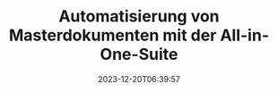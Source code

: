 ---
############################# Static ##########################
layout: "family"
date: 2023-12-20T06:39:57
draft: false

product: "Total"
product_tag: "total"

############################# Head ############################
head_title: "Dokumentautomatisierungs-APIs | On-Premise-APIs und Online-Dienste"
head_description: "Automatisieren Sie Ihre Dokumentenbearbeitung einfach und kostenlos"

############################# Header ##########################
title: "Automatisierung von Masterdokumenten mit der All-in-One-Suite"
description: |
  Vereinfachen Sie wiederkehrende Dokumentaufgaben und optimieren Sie Ihre Arbeitsabläufe mit nur wenigen Codezeilen. Leistungsstarke APIs machen die Integration mühelos und ermöglichen Ihnen, sich auf Innovation und nicht auf die Infrastruktur zu konzentrieren.

  Konvertieren, signieren, anzeigen, kommentieren – meistern Sie jede Dokumentaufgabe mit minimalem Code. Von Word bis PDF, von Excel bis hin zu Bildern – erledigen Sie alles nahtlos. Weniger Code, größere Wirkung.

  Automatisieren Sie Dokumentenaufgaben, steigern Sie die Effizienz und arbeiten Sie schnell mit der blitzschnellen Integration. Sparen Sie Zeit und Ressourcen und konzentrieren Sie sich auf das, was für Ihr Unternehmen wirklich wichtig ist.

############################# Platforms ############################
supported_platforms:
  enable: true  
  head_title: "Wählen Sie Ihre Plattform"
  title: "Unterstützte Plattformen"
  description: "Die GroupDocs.Total-Bibliothek unterstützt die folgenden Betriebssysteme und Frameworks"
  details_link_title: "Erfahren Sie mehr"
  items:
    # supported_platforms loop
    - title: ".NET"
      description: "GroupDocs.Total for .NET"
      color: "blue"
      tag: "net"
      link: "/total/net/"
      features_link: "https://docs.groupdocs.com/total/net/system-requirements/"
      features:
        # features loop
        - content: ".NET Framework 4.6.2+  <br>  .NET Core 3.1  <br>  .NET 6+"
          rows: "3"
        # features loop
        - content: "Windows, Linux"
          rows: "1"
        # features loop
        - content: "Über 200 Dateiformate"
          rows: "1"
        # features loop
        - content: "Visual Studio <br> VS Code <br> Rider"
          rows: "15"
    
    # supported_platforms loop
    - title: "Java"
      description: "GroupDocs.Total for Java"
      color: "red"
      tag: "java"
      link: "/total/java/"
      features_link: "https://docs.groupdocs.com/total/java/system-requirements/"
      features:
        # features loop
        - content: "J2SE 8.0 (1.8)+"
          rows: "3"
        # features loop
        - content:  "Windows, Linux, macOS"
          rows: "1"       
        # features loop
        - content: "Über 200 Dateiformate"
          rows: "1"
        # features loop
        - content:  "Eclipse <br> NetBeans <br> IntelliJ Idea"
          rows: "3"

############################# Features ############################

features:
  enable: true
  title: "Der Funktionsumfang von GroupDocs.Total"
  description: "Eine einzige Lösung, die die Funktionalität aller einzelnen GroupDocs-Produkte unter einem Dach vereint und jede Dokumentaufgabe ohne Software von Drittanbietern verwaltet."

  items:
    # feature loop
    - icon: "view"
      title: "Dokumente und Bilder ansehen"
      content: "Rendern Sie Dateien, um sie in den Formaten HTML, PDF, PNG und JPEG anzuzeigen."

    # feature loop
    - icon: "convert"
      title: "Konvertieren Sie zwischen Formaten"
      content: "Transformieren Sie Dateien aus verschiedenen Quellen in verschiedene Zielformate."

    # feature loop
    - icon: "merge"
      title: "Mehrere Dateien zu einer zusammenführen"
      content: "Kombinieren Sie mehrere PDF-, Office- und andere Dokumente nahtlos in einem einzigen Dokument."
    
    # feature loop
    - icon: "settings"
      title: "Weitere Produkte und Funktionen"
      content: "Entdecken Sie alle GroupDocs-APIs zur Dokumentautomatisierung: Vergleichen, E-Singen, Suchen, Wasserzeichen und mehr!"


############################# Code samples ############################
# code_samples:
#   enable: true
#   title: "GroupDocs.Total-Codebeispiele"
#   description: "Einige Anwendungsfälle typischer GroupDocs.Total-Operationen in C#, Java, TypeScript"
#   items:
#     # code sample loop
#     - title: "So rendern Sie DOCX-Dateien in PDF"
#       content: |
#        Rendern Sie DOCX-Dokumente in PDF, ohne dass Microsoft Word oder andere Software installiert ist. Laden Sie einfach DOCX-Dateien in Ihre Java-Anwendung und zeigen Sie sie an, unabhängig davon, ob es sich um eine Web- oder Desktop-Anwendung handelt. Hier ist ein Beispiel für das Rendern einer DOCX-Datei in PDF:
#       samples:
#         - language: "C#"
#           color: "blue"
#           content: |
#             ```csharp {style=abap}   
#             // Laden Sie die DOCX-Datei zum Rendern
#             using (Viewer viewer = new Viewer("sample.docx"))
#             {
#               // Rendern Sie DOCX in eine PDF-Datei
#               PdfViewOptions viewOptions = new PdfViewOptions();
#               viewer.View(viewOptions);
#             }
#             ```
#         - language: "Java"
#           color: "red"
#           content: |
#             ```java {style=abap}   
#             import com.groupdocs.viewer.Viewer;
#             import com.groupdocs.viewer.options.PdfViewOptions;
#             // ...
#             // Laden Sie die DOCX-Datei zum Rendern
#             try (Viewer viewer = new Viewer("sample.docx")) {
#                 // Rendern Sie DOCX in eine PDF-Datei
#                 PdfViewOptions viewOptions = new PdfViewOptions();
#                 viewer.view(viewOptions);
#             }
#             ```
#         - language: "TypeScript"
#           color: "green"
#           content: |
#             ```javascript {style=abap}  
#             // Laden Sie die DOCX-Datei zum Rendern
#             const viewer = new groupdocs.viewer.Viewer("sample.docx")
            
#             // Rendern Sie DOCX in eine PDF-Datei
#             const viewOptions = groupdocs.viewer.PdfViewOptions(output.pdf)
#             viewer.view(viewOptions)
#             ```


############################# Formats ############################
formats:
  enable: true
  title:  "Über 200 Dateiformate werden unterstützt"
  description: "GroupDocs.Total unterstützt Vorgänge mit den gängigsten [Dateiformaten](https://docs.groupdocs.com/total/net/supported-document-formats/)"


############################# Metrics ############################

metrics:
  enable: true
  title: "Detaillierte Kennzahlen und statistische Erkenntnisse"
  description: "Tauchen Sie ein in eine detaillierte Aufschlüsselung unserer Schlüsselzahlen und bieten Sie umfassende Kennzahlen und statistische Einblicke in unsere Erfolge, Auswirkungen und unser Wachstum."

  items:
    # metrics loop
    - number: "200+"
      title: "Unterstützte Formate"
      content: "Sehen Sie sich problemlos über 200 Dateiformate an, darunter Dokumente, Bilder und CAD-Zeichnungen. Überwinden Sie Kompatibilitätsbarrieren und greifen Sie mit unserer umfassenden Anzeigelösung mühelos auf verschiedene Dateien zu."
    # metrics loop
    - number: "550K"
      title: "NuGet-Downloads"
      content: "Unsere NuGet-Paketlösung hat sich zu einer vertrauenswürdigen und weit verbreiteten Ressource in der Entwicklergemeinschaft entwickelt und bietet nahtlose Integration und wertvolle Funktionalität für unzählige Projekte."

    # metrics loop
    - number: "10+"
      title: "Bibliotheken"
      content: "Unser Produkt umfasst mehr als 10 Bibliotheken und bietet erweiterte Funktionen zur Optimierung der Leistung. Diese Bibliotheken sind darauf ausgelegt, unterschiedliche Entwicklungsanforderungen mit beispiellosen Fähigkeiten zu erfüllen."
    
    # metrics loop
    - number: "100+"
      title: "Zufriedene Kunden"
      content: "Wir beliefern die bekanntesten Marken rund um den Globus. Entdecken Sie, warum Hunderte GroupDocs.Total lieben! Entdecken Sie nahtlose Navigation, bequeme Zusammenarbeit und beispiellose Benutzerfreundlichkeit. Jetzt beitreten!"


############################# Customers ############################
# logo size X1 => 170:70  X2 => 340 : 140

customers:
  enable: true
  title: "Unsere zufriedenen Kunden"
  description: "GroupDocs-Bibliotheken werden von weltweit bekannten und angesehenen Marken auf der ganzen Welt eingesetzt."

  items:
    # customers loop
    - title: "BenQ Corporation"
      logo: "benq"
    # customers loop
    - title: "Nasdaq Stock Market"
      logo: "nasdaq"
    # customers loop
    - title: "AT&T Inc."
      logo: "att"
    # customers loop
    - title: "AstraZeneca"
      logo: "astrazeneca"
    # customers loop
    - title: "Central Bank of Argentina"
      logo: "argentinacentralbank"
    # customers loop
    - title: "Roche Holding AG"
      logo: "roche"
    # customers loop
    - title: "Capita"
      logo: "capita"
    # customers loop
    - title: "Axa S.A."
      logo: "axa"
    # customers loop
    - title: "Instructure Inc."
      logo: "instructure"
     # customers loop
    - title: "Wipro"
      logo: "wipro"



############################# Actions ############################

actions:
  enable: true
  title: "Bereit anzufangen?"
  description: "Testen Sie die Funktionen von GroupDocs.Total kostenlos oder fordern Sie eine Lizenz an"

  items:
    #  loop
    - title: ".NET"
      link: "/total/net/"
      color: "blue"
        #  loop
    - title: "Java"
      link: "/total/java/"
      color: "red"


############################# Faq ############################

faq:
  enable: true
  title: "Häufige Fragen und Bedenken"
  description: "In unserem FAQ-Bereich finden Sie Antworten auf häufig gestellte Fragen, um schnell auf Ihre Fragen und Bedenken einzugehen."

  items:
    #  loop
    - question: "Was ist GroupDocs.Total und wie unterscheidet es sich von anderen GroupDocs-Produkten?"
      answer: |
        GroupDocs.Total ist eine umfassende Suite, die die Funktionalitäten aller einzelnen GroupDocs-Produkte in einem einzigen Paket vereint. Dies bietet mehrere Vorteile: <br><br>
        <ul>
          <li>
            <b>Einheitliche Funktionen:</b> Sie haben Zugriff auf alle Funktionen zur Dokumentenverarbeitung, einschließlich Anzeigen, Konvertieren, Zusammenführen, Kommentieren, Signieren und mehr, innerhalb einer einzigen API. <br><br>
          </li>
          <li>
            <b>Verbesserte Kompatibilität:</b> GroupDocs.Total gewährleistet eine konsistente und zuverlässige Leistung über alle unterstützten Dateiformate und Plattformen hinweg und eliminiert Kompatibilitätsprobleme, die bei der Verwendung separater Produkte auftreten können. <br><br>
          </li>
          <li>
            <b>Optimierte Packungsgrößen:</b> Die Suite wird als einzelnes, kompaktes Paket geliefert, was den Ressourcenverbrauch reduziert und die Integration in Ihre Anwendungen im Vergleich zur Verwendung einzelner Produkte mit separaten Installationen vereinfacht.
          </li>
        <ul>

    #  loop
    - question: "Warum sollte man GroupDocs.Total bevorzugen, anstatt einzelne GroupDocs-Produkte zu kaufen?"
      answer: |
        Der Kauf einer einzelnen GroupDocs.Total-Lizenz kostet in der Regel weniger als der Kauf von Lizenzen für zwei oder mehr einzelne GroupDocs-Produkte. <br>
        Daraus ergeben sich mehrere entscheidende Vorteile für Sie: <br><br>
        <b>Einsparmaßnahmen:</b> GroupDocs.Total bietet einen erheblichen Rabatt im Vergleich zum Kauf einzelner Produkte, sodass Sie Ihr Budget noch weiter ausschöpfen können. <br><br>
        <b>Vereinfachte Verwaltung:</b> Mit GroupDocs.Total verwalten Sie alles unter einer Lizenz, sodass Sie nicht mehr mehrere Lizenzen für verschiedene Produkte verfolgen und verwalten müssen. Dies vereinfacht Ihre Verwaltungsaufgaben und reduziert die Gesamtkosten. <br><br>
        Wenn Sie nach einer kostengünstigen und funktionsreichen Lösung für Ihre Dokumentenverwaltungsanforderungen suchen, ist GroupDocs.Total die perfekte Wahl.

    #  loop
    - question: "Wie fange ich mit GroupDocs.Total an?"
      answer: |
        Sie können mit einer kostenlosen Testversion beginnen, um die Funktionen zu erkunden und zu sehen, ob sie Ihren Anforderungen entspricht. GroupDocs bietet außerdem verschiedene [Dokumentation](https://docs.groupdocs.com/total/)-Ressourcen und [Tutorials](https://groupdocs.github.io), um Ihnen den Einstieg in die Integration und Entwicklung zu erleichtern.
        
    #  loop
    - question: "Bietet GroupDocs.Total technischen Support?"
      answer: |
        Ja, GroupDocs bietet umfassenden technischen Support, um Ihren Erfolg mit GroupDocs.Total sicherzustellen. Sie haben zwei Möglichkeiten: <br><br>
        <b>[Kostenloses Support-Forum](https://forum.groupdocs.com):</b> In diesem Forum können Sie mit GroupDocs-Mitarbeitern in Kontakt treten, die Ihre Fragen beantworten und auf der Grundlage ihrer Erfahrung Lösungen anbieten können. Es ist eine großartige Ressource für häufige Probleme und allgemeine Anfragen. <br><br>
        <b>[Kostenpflichtiger Support-Helpdesk](https://helpdesk.groupdocs.com):</b> Diese Option bietet Support auf Prioritätsbasis. Wenn Sie auf komplexe Probleme stoßen oder schnellere Lösungen benötigen, bietet der kostenpflichtige Support personalisierte Unterstützung und schnellere Reaktionszeiten. <br><br>
        Durch die Bereitstellung sowohl kostenloser als auch kostenpflichtiger Optionen geht GroupDocs auf unterschiedliche Bedürfnisse und Budgets ein und stellt sicher, dass Sie die Unterstützung erhalten, die Sie benötigen, um mit GroupDocs.Total erfolgreich zu sein.

    #  loop
    - question: "Benötigt GroupDocs.Total zusätzliche Software zur Dokumentenbearbeitung?"
      answer: |
        GroupDocs.Total ist eine eigenständige Suite und erfordert keine zusätzliche Software von Drittanbietern für grundlegende Dokumentenbearbeitungsaufgaben wie Anzeigen, Konvertieren, Kommentieren oder Signieren. Abhängig von den spezifischen Funktionen, die Sie verwenden (z. B. OCR für gescannte Dokumente), sind jedoch möglicherweise externe Bibliotheken erforderlich.

############################# Cloud and Apps ############################

cloud_links:
  enable: true
  title: "GroupDocs.Gesamtlösungen"
  description: "Beschleunigen Sie die Dokumentenverarbeitung in Ihren Anwendungen mit unserer Cloud-REST-API und kostenlosen Online-Apps"

  items:
    #  loop
    - icon: "groupdocs_total-cloud"
      title: "GroupDocs.Total Cloud"
      link: "https://products.groupdocs.cloud/total"
      content: "Robuste Cloud-Lösungen zur effizienten Automatisierung der Verarbeitung von Microsoft Office- und PDF-Dokumenten in Ihren Anwendungen."

    #  loop
    - icon: "groupdocs_total-apps"
      title: "GroupDocs.Total Online Apps"
      link: "https://products.groupdocs.app"
      content: "Kostenlose Online-Web-Apps zum Anzeigen und Bearbeiten von Dokumentinhalten sowie zum Vergleichen und Zusammenführen verschiedener Microsoft Office-, OpenOffice-, Bilder- und anderer gängiger Dateiformate."    

    #  loop
    - icon: "groupdocs_total-windows"
      title: "GroupDocs.Total Windows"
      link: "https://products.groupdocs.app/total/windows"
      content: "Offline-Apps zum Konvertieren, Kommentieren, Vergleichen, Signieren, Zusammenstellen, Analysieren, Klassifizieren, Schwärzen und Durchsuchen von Dokumenten auf jedem Betriebssystem."   

---